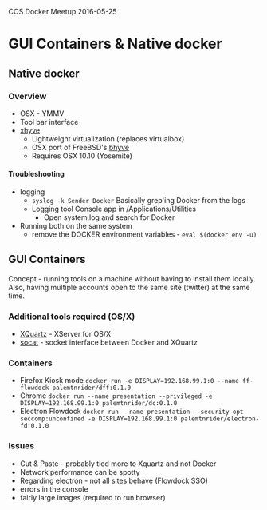 COS Docker Meetup 2016-05-25

# GUI Containers & Native docker
## Native docker
### Overview
- OSX - YMMV
- Tool bar interface
- [xhyve](https://github.com/mist64/xhyve)
   - Lightweight virtualization (replaces virtualbox)
   - OSX port of FreeBSD's [bhyve](http://bhyve.org/)
   - Requires OSX 10.10 (Yosemite)

#### Troubleshooting
- logging
   - ```syslog -k Sender Docker``` Basically grep'ing Docker from the logs
   - Logging tool Console app in /Applications/Utilities
      - Open system.log and search for Docker
- Running both on the same system
   - remove the DOCKER environment variables - ```eval $(docker env -u)```

## GUI Containers
Concept - running tools on a machine without having to install them locally. Also, having multiple accounts open to the same site (twitter) at the same time.

### Additional tools required (OS/X)
- [XQuartz](https://www.xquartz.org/) - XServer for OS/X
- [socat](http://www.dest-unreach.org/socat/) - socket interface between Docker and XQuartz


### Containers
- Firefox Kiosk mode ```docker run -e DISPLAY=192.168.99.1:0 --name ff-flowdock palemtnrider/dff:0.1.0```
- Chrome ```docker run --name presentation --privileged -e DISPLAY=192.168.99.1:0 palemtnrider/dc:0.1.0```
- Electron Flowdock ```docker run --name presentation --security-opt seccomp:unconfined -e DISPLAY=192.168.99.1:0 palemtnrider/electron-fd:0.1.0```

### Issues
- Cut & Paste - probably tied more to Xquartz and not Docker
- Network performance can be spotty
- Regarding electron - not all sites behave (Flowdock SSO)
- errors in the console
- fairly large images (required to run browser)
